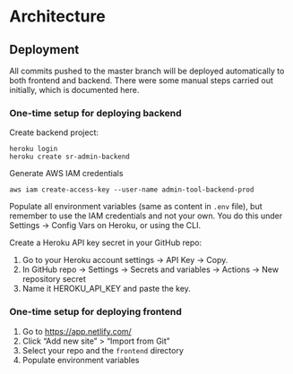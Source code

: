 # Architecture

## Deployment

All commits pushed to the master branch will be deployed automatically to both frontend and backend. There were some manual steps carried out initially, which is documented here. 

### One-time setup for deploying backend
Create backend project:

    heroku login
    heroku create sr-admin-backend

Generate AWS IAM credentials
 
    aws iam create-access-key --user-name admin-tool-backend-prod

Populate all environment variables (same as content in `.env` file), but remember to use the IAM credentials and not your own. You do this under Settings -> Config Vars on Heroku, or using the CLI.

Create a Heroku API key secret in your GitHub repo:

1. Go to your Heroku account settings → API Key → Copy.
2. In GitHub repo → Settings → Secrets and variables → Actions → New repository secret
3. Name it HEROKU_API_KEY and paste the key.

### One-time setup for deploying frontend
1. Go to https://app.netlify.com/
2. Click “Add new site” > “Import from Git”
3. Select your repo and the `frontend` directory
4. Populate environment variables
